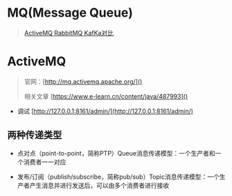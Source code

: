 # MQ(Message Queue)

> [ActiveMQ RabbitMQ KafKa对比](https://blog.csdn.net/vtopqx/article/details/76382934)

# ActiveMQ

> 官网：[http://mq.activemq.apache.org/]()
>
> 相关文章 [https://www.e-learn.cn/content/java/487993]() 

* 调试 [http://127.0.0.1:8161/admin/](http://127.0.0.1:8161/admin/)

## 两种传递类型

* 点对点（point-to-point，简称PTP）Queue消息传递模型：一个生产者和一个消费者一一对应

* 发布/订阅（publish/subscribe，简称pub/sub）Topic消息传递模型：一个生产者产生消息并进行发送后，可以由多个消费者进行接收